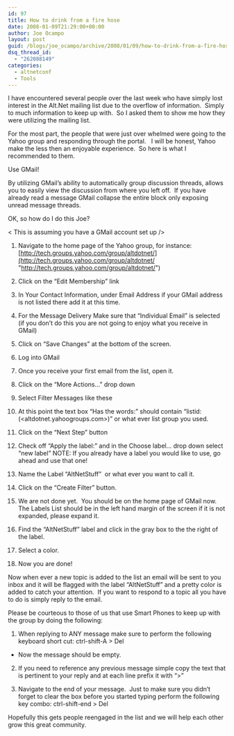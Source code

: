 ```yaml
---
id: 97
title: How to drink from a fire hose
date: 2008-01-09T21:29:00+00:00
author: Joe Ocampo
layout: post
guid: /blogs/joe_ocampo/archive/2008/01/09/how-to-drink-from-a-fire-hose.aspx
dsq_thread_id:
  - "262088149"
categories:
  - altnetconf
  - Tools
---
```

I have encountered several people over the last week who have simply lost interest in the Alt.Net mailing list due to the overflow of information.&nbsp; Simply to much information to keep up with.&nbsp; So I asked them to show me how they were utilizing the mailing list.


  


For the most part, the&nbsp;people that were just over whelmed were going to the Yahoo group and responding through the portal.&nbsp;&nbsp; I will be honest, Yahoo make the less then an enjoyable experience.&nbsp; So here is what I recommended to them.


  


Use GMail!


  


By utilizing GMail&#8217;s ability to automatically group discussion threads, allows you to easily view the discussion from where you left off.&nbsp; If you have already read a message GMail collapse the entire block only exposing unread message threads.


  


OK, so how do I do this Joe?


  


< This is assuming you have a GMail account set up />


  



  


  1. Navigate to the home page of the Yahoo group, for instance: [http://tech.groups.yahoo.com/group/altdotnet/](http://tech.groups.yahoo.com/group/altdotnet/ "http://tech.groups.yahoo.com/group/altdotnet/")

  


  2. Click on the &#8220;Edit Membership&#8221; link

  


  3. In Your Contact Information, under Email Address if your GMail address is not listed there add it at this time.

  


  4. For the Message Delivery Make sure that &#8220;Individual Email&#8221; is selected (if you don&#8217;t do this you are not going to enjoy what you receive in GMail)

  


  5. Click on &#8220;Save Changes&#8221; at the bottom of the screen.

  


  6. Log into GMail

  


  7. Once you receive your first email from the list, open it.

  


  8. Click on the &#8220;More Actions&#8230;&#8221; drop down

  


  9. Select Filter Messages like these

  


 10. At this point the text box &#8220;Has the words:&#8221; should contain &#8220;listid:(<altdotnet.yahoogroups.com>)&#8221; or what ever list group you used.

  


 11. Click on the &#8220;Next Step&#8221; button

  


 12. Check off &#8220;Apply the label:&#8221; and in the Choose label&#8230; drop down select &#8220;new label&#8221; NOTE: If you already have a label you would like to use, go ahead and use that one!

  


 13. Name the Label &#8220;AltNetStuff&#8221;&nbsp; or what ever you want to call it.

  


 14. Click on the &#8220;Create Filter&#8221; button.

  


 15. We are not done yet.&nbsp; You should be on the home page&nbsp;of GMail now.&nbsp; The Labels List should be in the left hand margin of the screen if it is not expanded, please expand it.

  


 16. Find the &#8220;AltNetStuff&#8221; label and click in the gray box to the the right of the label.

  


 17. Select a color.

  


 18. Now you are done!


  


Now when&nbsp;ever a new topic is added to the list an email will be sent to you inbox and it will be flagged with the label &#8220;AltNetStuff&#8221; and a pretty color is added to catch your attention.&nbsp; If you want to respond to a topic all you have to do is simply reply to the email.


  


Please be courteous to those of us that use Smart Phones to keep up with the group by doing the following:


  



  


  1. When replying to ANY message make sure to perform the following keyboard short cut: ctrl-shift-A > Del

  



  


  * Now the message should be empty.


  


  2. If you need to reference any&nbsp;previous message&nbsp;simple copy the text that is pertinent to your reply and at each line prefix it with &#8220;>&#8221;

  


  3. Navigate to the end of your message.&nbsp; Just to make sure you didn&#8217;t forget to clear the box before you started typing perform the following key combo: ctrl-shift-end > Del


  


Hopefully this gets people reengaged in the list and we will help each other grow this great community.